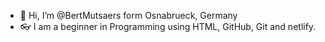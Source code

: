 - 👋 Hi, I’m @BertMutsaers form Osnabrueck, Germany
- 👓 I am a beginner in Programming using HTML, GitHub, Git and netlify.

